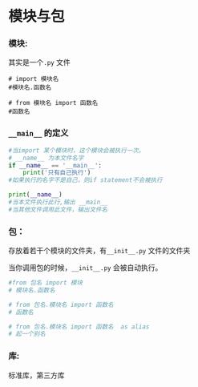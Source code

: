 # 模块与包

### 模块:

其实是一个`.py` 文件

```text
# import 模块名
#模块名.函数名

# from 模块名 import 函数名
#函数名
```

### `__main__` 的定义

```python
#当import 某个模块时，这个模块会被执行一次。
# __name__ 为本文件名字
if __name__ == '__main__':
    print('只有自己执行')
#如果执行的名字不是自己，则if statement不会被执行

print(__name__)
#当本文件执行此行,输出 __main__
#当其他文件调用此文件，输出文件名
```

### 包：

存放着若干个模块的文件夹，有`__init__.py` 文件的文件夹

当你调用包的时候，`__init__.py` 会被自动执行。

```python
#from 包名 import 模块
# 模块名.函数名

# from 包名.模块名 import 函数名
# 函数名

# from 包名.模块名 import 函数名  as alias
# 起一个别名

```

### 库:

标准库，第三方库





